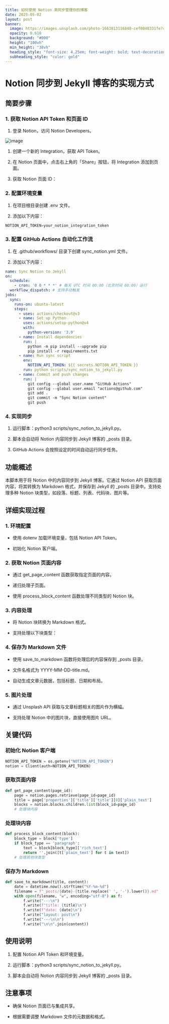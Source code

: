 ```yaml
---
title: 如何使用 Notion 来同步管理你的博客
date: 2025-05-02
layout: post
banner:
  image: https://images.unsplash.com/photo-1663813116840-cef0040331fe?crop=entropy&cs=tinysrgb&fit=max&fm=jpg&ixid=M3w2OTIwMzJ8MHwxfHJhbmRvbXx8fHx8fHx8fDE3NDYxOTU1Nzl8&ixlib=rb-4.0.3&q=80&w=1080
  opacity: 0.618
  background: "#000"
  height: "100vh"
  min_height: "38vh"
  heading_style: "font-size: 4.25em; font-weight: bold; text-decoration: underline"
  subheading_style: "color: gold"
---
```


# Notion 同步到 Jekyll 博客的实现方式

## 简要步骤

### 1. 获取 Notion API Token 和页面 ID

1. 登录 Notion，访问 Notion Developers。

![image](https://prod-files-secure.s3.us-west-2.amazonaws.com/a7a0cc5a-89b9-4cda-8686-1fba0ca52f40/d19c1afe-dea5-4312-9333-786b0ba83054/image.png?X-Amz-Algorithm=AWS4-HMAC-SHA256&X-Amz-Content-Sha256=UNSIGNED-PAYLOAD&X-Amz-Credential=ASIAZI2LB466RV57HNY4%2F20250502%2Fus-west-2%2Fs3%2Faws4_request&X-Amz-Date=20250502T141939Z&X-Amz-Expires=3600&X-Amz-Security-Token=IQoJb3JpZ2luX2VjED4aCXVzLXdlc3QtMiJGMEQCIFu7pcTIOZB23yEEuxAnYMI%2FOTlr3ywYFarIGSRb6hIWAiB%2BZ0osvuT%2Fl9jMMHgG2l%2B%2Fk9S%2FfM5zxDVuiBO13Cv7DiqIBAjW%2F%2F%2F%2F%2F%2F%2F%2F%2F%2F8BEAAaDDYzNzQyMzE4MzgwNSIMVkYgE2QcQFvvm0OkKtwDYIiS7uMxJzb%2FAQaeN4Qz6HmWFVz21n8yNfWFV%2FvXB4i5MgWQZSepd9t99JfeSrzmj2NTCaGPtI%2BA%2BtL4%2FigLlGV5iO8DgkKIKu2lFHXFGMD%2FhixhWRqCodqGcUGv9vSbUD5rlzLCOPqyMDPIUMuBG%2F%2Fw7tXe2%2F%2Buh0mQK%2FrNRMj24VOsAvmzMe46OSXpQG1GDmfZSYfoCZNPRWSQPAOXSbcuQ7uQeSjPLY0xYo5vNSbgP703HHZKUM5YukdS73KQrIEPtHcBLQnlx4YJ7Gs9rZxvTMXKxL%2FP6EnorZtBOp2SXag49pDUDoGKyFQFoXWqTs8Rmn5QzK6Ry51lkOmQrfnxxI%2B%2BMz77uuVDrrA1krhw3coy80iHr6EvXZTFjjP7IC2IXykwnOZi5uqdySKLsIs4KnuO5sB1oBw2YymwtZPZ2mq90AuuYiVoQO6b9rjv%2BaSPvZZB2z7YympgZrVJHY9Ygy6EES0q4AuvCFpcv30t8IvE%2FuNSCAQKRj6a9rcVKqdFTM94YBa9USS7tgZOVTHodOELOMWpCBX0aqTnpcfAuvIboiXNU7VJaFzakm8S2W1RU%2B%2BAUMB3%2Bn%2BjQvhnrQ6V%2FovN%2Bjt1g2N%2BoZdSQcPfO8Do0WDrQM1%2BJeAwmI7TwAY6pgHA3kJwOAy4ZmXd1Q2U0lYKT3yT1Bs%2Ffo4DmTzPiG3nBI9ZdxxxN%2FHoW6KtUjiE7bHw6SPIP909HXb4ZS%2BknGhFRrRdT0MUfxzMz51Yx5QFF5ifji2ixfRib0eGSQNoGr0PhI8C31gW%2BzXqtpRpkhxi%2Br2hmiY6mr6NAN9xHe0fW0k3fwcc6aUGsIBVaWEm%2FHcrN5puL3cvU%2BgtT%2Fyr0I%2F1njqyPjS%2B&X-Amz-Signature=37cd556b30b82130ab20099198fc3b8c768289b9b42e5dd2a2e83f75e613ae75&X-Amz-SignedHeaders=host&x-id=GetObject)

1. 创建一个新的 Integration，获取 API Token。

1. 在 Notion 页面中，点击右上角的「Share」按钮，将 Integration 添加到页面。

1. 获取 Notion 页面 ID：


### 2. 配置环境变量

1. 在项目根目录创建 .env 文件。

1. 添加以下内容：

```javascript
NOTION_API_TOKEN=your_notion_integration_token
```

### 3. 配置 GitHub Actions 自动化工作流

1. 在 .github/workflows/ 目录下创建 sync_notion.yml 文件。

1. 添加以下内容：

```yaml
name: Sync Notion to Jekyll
on:
  schedule:
    - cron: '0 0 * * *' # 每天 UTC 时间 00:00（北京时间 08:00）运行
  workflow_dispatch: # 支持手动触发
jobs:
  sync:
    runs-on: ubuntu-latest
    steps:
      - uses: actions/checkout@v3
      - name: Set up Python
        uses: actions/setup-python@v4
        with:
          python-version: '3.9'
      - name: Install dependencies
        run: |
          python -m pip install --upgrade pip
          pip install -r requirements.txt
      - name: Run sync script
        env:
          NOTION_API_TOKEN: ${{ secrets.NOTION_API_TOKEN }}
        run: python scripts/sync_notion_to_jekyll.py
      - name: Commit and push changes
        run: |
          git config --global user.name "GitHub Actions"
          git config --global user.email "actions@github.com"
          git add .
          git commit -m "Sync Notion content"
          git push
```

### 4. 实现同步

1. 运行脚本：python3 scripts/sync_notion_to_jekyll.py。

1. 脚本会自动将 Notion 内容同步到 Jekyll 博客的 _posts 目录。

1. GitHub Actions 会按照设定的时间自动运行同步任务。

## 功能概述

本脚本用于将 Notion 中的内容同步到 Jekyll 博客。它通过 Notion API 获取页面内容，将其转换为 Markdown 格式，并保存到 Jekyll 的 _posts 目录中。支持处理多种 Notion 块类型，如段落、标题、列表、代码块、图片等。

## 详细实现过程

### 1. 环境配置

- 使用 dotenv 加载环境变量，包括 Notion API Token。

- 初始化 Notion 客户端。

### 2. 获取 Notion 页面内容

- 通过 get_page_content 函数获取指定页面的内容。

- 递归处理子页面。

- 使用 process_block_content 函数处理不同类型的 Notion 块。

### 3. 内容处理

- 将 Notion 块转换为 Markdown 格式。

- 支持处理以下块类型：


### 4. 保存为 Markdown 文件

- 使用 save_to_markdown 函数将处理后的内容保存到 _posts 目录。

- 文件名格式为 YYYY-MM-DD-title.md。

- 自动生成文章元数据，包括标题、日期和布局。

### 5. 图片处理

- 通过 Unsplash API 获取与文章标题相关的图片作为横幅。

- 支持处理 Notion 中的图片块，直接使用图片 URL。

## 关键代码

### 初始化 Notion 客户端

```python
NOTION_API_TOKEN = os.getenv("NOTION_API_TOKEN")
notion = Client(auth=NOTION_API_TOKEN)
```

### 获取页面内容

```python
def get_page_content(page_id):
    page = notion.pages.retrieve(page_id=page_id)
    title = page['properties']['title']['title'][0]['plain_text']
    blocks = notion.blocks.children.list(block_id=page_id)
    # 处理块内容
```

### 处理块内容

```python
def process_block_content(block):
    block_type = block['type']
    if block_type == 'paragraph':
        text = block[block_type]['rich_text']
        return ''.join([t['plain_text'] for t in text])
    # 处理其他块类型
```

### 保存为 Markdown

```python
def save_to_markdown(title, content):
    date = datetime.now().strftime("%Y-%m-%d")
    filename = f"_posts/{date}-{title.replace(' ', '-').lower()}.md"
    with open(filename, "w", encoding="utf-8") as f:
        f.write("---\n")
        f.write(f"title: {title}\n")
        f.write(f"date: {date}\n")
        f.write("layout: post\n")
        f.write("---\n\n")
        f.write("\n\n".join(content))
```

## 使用说明

1. 配置 Notion API Token 和环境变量。

1. 运行脚本：python3 scripts/sync_notion_to_jekyll.py。

1. 脚本会自动将 Notion 内容同步到 Jekyll 博客的 _posts 目录。

## 注意事项

- 确保 Notion 页面已与集成共享。

- 根据需要调整 Markdown 文件的元数据和格式。